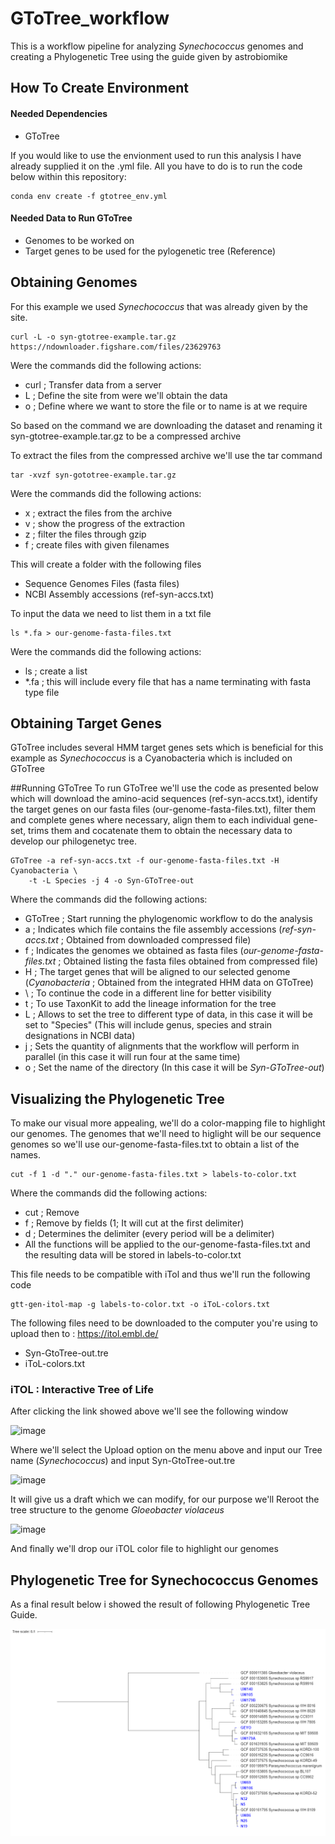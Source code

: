 # GToTree_workflow
This is a workflow pipeline for analyzing _Synechococcus_ genomes and creating a Phylogenetic Tree using the guide given by astrobiomike

## How To Create Environment
#### Needed Dependencies 
- GToTree

If you would like to use the envionment used to run this analysis I have already supplied it on the .yml file. All you have to do is to run the code below within this repository:
```
conda env create -f gtotree_env.yml
```
#### Needed Data to Run GToTree
- Genomes to be worked on
- Target genes to be used for the pylogenetic tree (Reference)

## Obtaining Genomes
For this example we used _Synechococcus_ that was already given by the site. 
```
curl -L -o syn-gtotree-example.tar.gz https://ndownloader.figshare.com/files/23629763
```

Were the commands did the following actions:
- curl ; Transfer data from a server
- L ; Define the site from were we'll obtain the data
- o ; Define where we want to store the file or to name is at we require

So based on the command we are downloading the dataset and renaming it syn-gtotree-example.tar.gz to be a compressed archive

To extract the files from the compressed archive we'll use the tar command 
```
tar -xvzf syn-gototree-example.tar.gz
```

Were the commands did the following actions:
- x ; extract the files from the archive
- v ; show the progress of the extraction
- z ; filter the files through gzip
- f ; create files with given filenames

This will create a folder with the following files
- Sequence Genomes Files (fasta files)
- NCBI Assembly accessions (ref-syn-accs.txt)

To input the data we need to list them in a txt file
```
ls *.fa > our-genome-fasta-files.txt
```

Were the commands did the following actions:
- ls ; create a list 
- *.fa ; this will include every file that has a name terminating with fasta type file

## Obtaining Target Genes
GToTree includes several HMM target genes sets which is beneficial for this example as _Synechococcus_ is a Cyanobacteria which is included on GToTree

##Running GToTree
To run GToTree we'll use the code as presented below which will download the amino-acid sequences (ref-syn-accs.txt), identify the target genes on our fasta files (our-genome-fasta-files.txt), filter them and complete genes where necessary, align them to each individual gene-set, trims them and cocatenate them to obtain the necessary data to develop our philogenetyc tree.

```
GToTree -a ref-syn-accs.txt -f our-genome-fasta-files.txt -H Cyanobacteria \
    -t -L Species -j 4 -o Syn-GToTree-out
```

Where the commands did the following actions:
- GToTree ; Start running the phylogenomic workflow to do the analysis
- a ; Indicates which file contains the file assembly accessions (_ref-syn-accs.txt_ ; Obtained from downloaded compressed file)
- f ; Indicates the genomes we obtained as fasta files (_our-genome-fasta-files.txt_ ; Obtained listing the fasta files obtained from compressed file)
- H ; The target genes that will be aligned to our selected genome (_Cyanobacteria_ ; Obtained from the integrated HHM data on GToTree)
- \ ; To continue the code in a different line for better visibility
- t ; To use TaxonKit to add the lineage information for the tree
- L ; Allows to set the tree to different type of data, in this case it will be set to "Species" (This will include genus, species and strain designations in NCBI data)
- j ; Sets the quantity of alignments that the workflow will perform in parallel (in this case it will run four at the same time)
- o ; Set the name of the directory (In this case it will be _Syn-GToTree-out_)

## Visualizing the Phylogenetic Tree
To make our visual more appealing, we'll do a color-mapping file to highlight our genomes. 
The genomes that we'll need to higlight will be our sequence genomes so we'll use our-genome-fasta-files.txt to obtain a list of the names.
```
cut -f 1 -d "." our-genome-fasta-files.txt > labels-to-color.txt
```

Where the commands did the following actions:
- cut ; Remove
- f ; Remove by fields (1; It will cut at the first delimiter)
- d ; Determines the delimiter (every period will be a delimiter)
- All the functions will be applied to the our-genome-fasta-files.txt and the resulting data will be stored in labels-to-color.txt

This file needs to be compatible with iTol and thus we'll run the following code
```
gtt-gen-itol-map -g labels-to-color.txt -o iToL-colors.txt
```

The following files need to be downloaded to the computer you're using to upload then to : https://itol.embl.de/
- Syn-GtoTree-out.tre
- iToL-colors.txt

### iTOL : Interactive Tree of Life

After clicking the link showed above we'll see the following window

![image](https://user-images.githubusercontent.com/89626045/151916793-4644dc4d-8b83-462f-ae0c-c24acbb12b9d.png)

Where we'll select the Upload option on the menu above and input our Tree name (_Synechococcus_) and input Syn-GtoTree-out.tre

![image](https://user-images.githubusercontent.com/89626045/151917163-b8478621-3b59-4e1f-843d-dc57b9772ea4.png)

It will give us a draft which we can modify, for our purpose we'll Reroot the tree structure to the genome _Gloeobacter violaceus_

![image](https://user-images.githubusercontent.com/89626045/151917500-7d18330f-f02d-412d-9c26-7eeb0c3cada3.png)

And finally we'll drop our iTOL color file to highlight our genomes 

## Phylogenetic Tree for Synechococcus Genomes
As a final result below i showed the result of following Phylogenetic Tree Guide.

!["Phylogenetic Tree"](./TreeScaleGenome.PNG)
